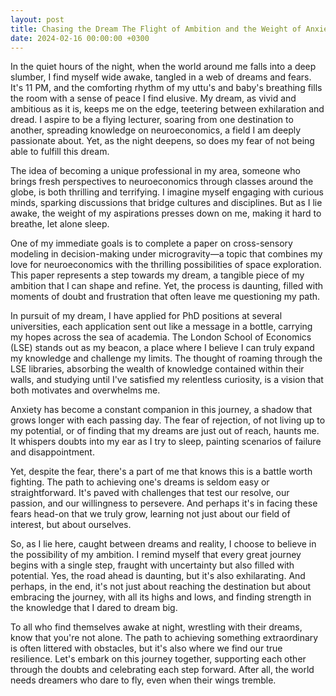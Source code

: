 ```yaml
---
layout: post
title: Chasing the Dream The Flight of Ambition and the Weight of Anxiety
date: 2024-02-16 00:00:00 +0300
---
```


In the quiet hours of the night, when the world around me falls into a deep slumber, I find myself wide awake, tangled in a web of dreams and fears. It's 11 PM, and the comforting rhythm of my uttu's and baby's breathing fills the room with a sense of peace I find elusive. My dream, as vivid and ambitious as it is, keeps me on the edge, teetering between exhilaration and dread. I aspire to be a flying lecturer, soaring from one destination to another, spreading knowledge on neuroeconomics, a field I am deeply passionate about. Yet, as the night deepens, so does my fear of not being able to fulfill this dream.

The idea of becoming a unique professional in my area, someone who brings fresh perspectives to neuroeconomics through classes around the globe, is both thrilling and terrifying. I imagine myself engaging with curious minds, sparking discussions that bridge cultures and disciplines. But as I lie awake, the weight of my aspirations presses down on me, making it hard to breathe, let alone sleep.

One of my immediate goals is to complete a paper on cross-sensory modeling in decision-making under microgravity—a topic that combines my love for neuroeconomics with the thrilling possibilities of space exploration. This paper represents a step towards my dream, a tangible piece of my ambition that I can shape and refine. Yet, the process is daunting, filled with moments of doubt and frustration that often leave me questioning my path.

In pursuit of my dream, I have applied for PhD positions at several universities, each application sent out like a message in a bottle, carrying my hopes across the sea of academia. The London School of Economics (LSE) stands out as my beacon, a place where I believe I can truly expand my knowledge and challenge my limits. The thought of roaming through the LSE libraries, absorbing the wealth of knowledge contained within their walls, and studying until I've satisfied my relentless curiosity, is a vision that both motivates and overwhelms me.

Anxiety has become a constant companion in this journey, a shadow that grows longer with each passing day. The fear of rejection, of not living up to my potential, or of finding that my dreams are just out of reach, haunts me. It whispers doubts into my ear as I try to sleep, painting scenarios of failure and disappointment.

Yet, despite the fear, there's a part of me that knows this is a battle worth fighting. The path to achieving one's dreams is seldom easy or straightforward. It's paved with challenges that test our resolve, our passion, and our willingness to persevere. And perhaps it's in facing these fears head-on that we truly grow, learning not just about our field of interest, but about ourselves.

So, as I lie here, caught between dreams and reality, I choose to believe in the possibility of my ambition. I remind myself that every great journey begins with a single step, fraught with uncertainty but also filled with potential. Yes, the road ahead is daunting, but it's also exhilarating. And perhaps, in the end, it's not just about reaching the destination but about embracing the journey, with all its highs and lows, and finding strength in the knowledge that I dared to dream big.

To all who find themselves awake at night, wrestling with their dreams, know that you're not alone. The path to achieving something extraordinary is often littered with obstacles, but it's also where we find our true resilience. Let's embark on this journey together, supporting each other through the doubts and celebrating each step forward. After all, the world needs dreamers who dare to fly, even when their wings tremble.
